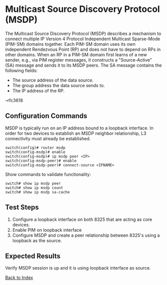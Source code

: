 # Multicast Source Discovery Protocol (MSDP)

The Multicast Source Discovery Protocol (MSDP) describes a mechanism to connect multiple IP Version 4 Protocol Independent Multicast Sparse-Mode (PIM-SM) domains together. Each PIM-SM domain uses its own independent Rendezvous Point (RP) and does not have to depend on RPs in other domains. When an RP in a PIM-SM domain first learns of a new sender, e.g., via PIM register messages, it constructs a "Source-Active" (SA) message and sends it to its MSDP peers. The SA message contains the following fields:

* The source address of the data source.
* The group address the data source sends to.
* The IP address of the RP.

–rfc3618

## Configuration Commands

MSDP is typically run on an IP address bound to a loopback interface. In order for two devices to establish an MSDP neighbor relationship, L3 connectivity must already be established.

```text
switch(config)# router msdp
switch(config-msdp)# enable
switch(config-msdp)# ip msdp peer <IP>
switch(config-msdp-peer)# enable
switch(config-msdp-peer)# connect-source <IFNAME>
```

Show commands to validate functionality:

```text
switch# show ip msdp peer
switch# show ip msdp count
switch# show ip msdp sa-cache
```

## Test Steps

1. Configure a loopback interface on both 8325 that are acting as core devices.
2. Enable PIM on loopback interface
3. Configure MSDP and create a peer relationship between 8325's using a loopback as the source.

## Expected Results

Verify MSDP session is up and it is using loopback interface as source.

[Back to Index](../index.md)